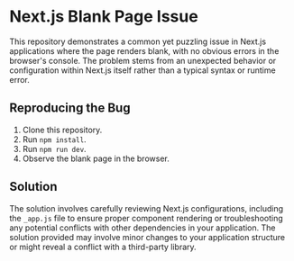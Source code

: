 # Next.js Blank Page Issue

This repository demonstrates a common yet puzzling issue in Next.js applications where the page renders blank, with no obvious errors in the browser's console. The problem stems from an unexpected behavior or configuration within Next.js itself rather than a typical syntax or runtime error.

## Reproducing the Bug

1. Clone this repository.
2. Run `npm install`.
3. Run `npm run dev`.
4. Observe the blank page in the browser.

## Solution

The solution involves carefully reviewing Next.js configurations, including the `_app.js` file to ensure proper component rendering or troubleshooting any potential conflicts with other dependencies in your application.   The solution provided may involve minor changes to your application structure or might reveal a conflict with a third-party library.